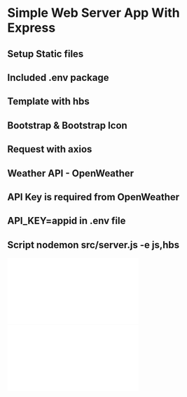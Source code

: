 # Simple Web Server App With Express

## Setup Static files

## Included .env package

## Template with hbs

## Bootstrap & Bootstrap Icon

## Request with axios

## Weather API - OpenWeather

## API Key is required from OpenWeather

## API_KEY=appid in .env file

## Script nodemon src/server.js -e js,hbs

![Screenshot](./screenshots/Welcome.pdf)
![Screenshot](./screenshots/Welcome-1.pdf)
